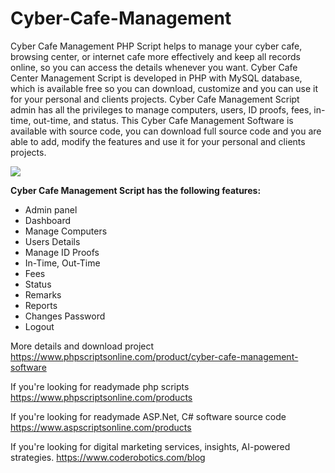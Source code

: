 # Cyber-Cafe-Management
Cyber Cafe Management PHP Script helps to manage your cyber cafe, browsing center, or internet cafe more effectively and keep all records online, so you can access the details whenever you want. Cyber Cafe Center Management Script is developed in PHP with MySQL database, which is available free so you can download, customize and you can use it for your personal and clients projects. Cyber Cafe Management Script admin has all the privileges to manage computers, users, ID proofs, fees, in-time, out-time, and status. This Cyber Cafe Management Software is available with source code, you can download full source code and you are able to add, modify the features and use it for your personal and clients projects.

<img src="https://www.phpscriptsonline.com/product/cyber-cafe-management-software">

<b>Cyber Cafe Management Script has the following features:</b>

<ul>
<li>Admin panel</li>
<li>Dashboard</li>
<li>Manage Computers</li>
<li>Users Details</li>
<li>Manage ID Proofs</li>
<li>In-Time, Out-Time</li>
<li>Fees</li>
<li>Status</li>
<li>Remarks</li>
<li>Reports</li>
<li>Changes Password</li>
<li>Logout</li>
</ul>

More details and download project
https://www.phpscriptsonline.com/product/cyber-cafe-management-software

If you're looking for readymade php scripts
https://www.phpscriptsonline.com/products

If you're looking for readymade ASP.Net, C# software source code
https://www.aspscriptsonline.com/products

If you're looking for digital marketing services, insights, AI-powered strategies.
https://www.coderobotics.com/blog
